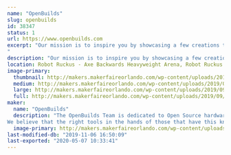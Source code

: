 ```yaml
---
name: "OpenBuilds"
slug: openbuilds
id: 38347
status: 1
url: https://www.openbuilds.com
excerpt: "Our mission is to inspire you by showcasing a few creations that were made using the OpenBuilds Modular Building System.
"
description: "Our mission is to inspire you by showcasing a few creations that were made using the OpenBuilds Modular Building System."
location: Robot Ruckus - Axe Backwards Heavyweight Arena, Robot Ruckus - Small Arena, Spirit Building
image-primary:
  thumbnail: http://makers.makerfaireorlando.com/wp-content/uploads/2019/09/OpenBuilds-LEAD-1010-150x150.jpg
  medium: http://makers.makerfaireorlando.com/wp-content/uploads/2019/09/OpenBuilds-LEAD-1010-300x300.jpg
  large: http://makers.makerfaireorlando.com/wp-content/uploads/2019/09/OpenBuilds-LEAD-1010-1024x1024.jpg
  full: http://makers.makerfaireorlando.com/wp-content/uploads/2019/09/OpenBuilds-LEAD-1010.jpg
maker:
  name: "OpenBuilds"
  description: "The OpenBuilds Team is dedicated to Open Source hardware and design. We offer access to tools and advanced technology to anyone with passion, imagination and desire to push their limits as far as possible.
We believe that the right tools in the hands of those that have this knowledge will change the world making a better future for us all."
  image-primary: http://makers.makerfaireorlando.com/wp-content/uploads/2019/08/OpenBuilds_Logo_300.jpg
last-modified-db: "2019-11-06 16:50:09"
last-exported: "2020-05-07 10:33:41"
---
```

